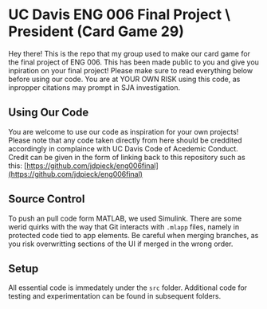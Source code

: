 # UC Davis ENG 006 Final Project \ President (Card Game 29)
Hey there!
This is the repo that my group used to make our card game for the final project of ENG 006. This has been made public to you and give you inpiration on your final project! Please make sure to read everything below before using our code. You are at YOUR OWN RISK using this code, as inpropper citations may prompt in SJA investigation.

## Using Our Code
You are welcome to use our code as inspiration for your own projects! Please note that any code taken directly from here should be creddited accordingly in complaince with UC Davis Code of Acedemic Conduct.
Credit can be given in the form of linking back to this repository such as this: [https://github.com/jdpieck/eng006final](https://github.com/jdpieck/eng006final)

## Source Control
To push an pull code form MATLAB, we used Simulink. There are some werid quirks with the way that Git interacts with `.mlapp` files, namely in protected code tied to app elements. Be careful when merging branches, as you risk overwritting sections of the UI if merged in the wrong order. 

## Setup
All essential code is immedately under the `src` folder. Additional code for testing and experimentation can be found in subsequent folders.
